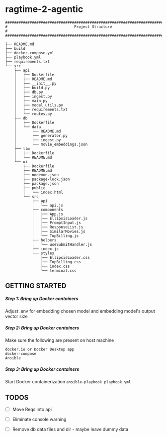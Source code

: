 # ragtime-2-agentic

```
######################################################################################
#                              Project Structure                                     #
######################################################################################

├── README.md
├── build
├── docker-compose.yml
├── playbook.yml
├── requirements.txt
└── src
    ├── api
    │   ├── Dockerfile
    │   ├── README.md
    │   ├── __init__.py
    │   ├── build.py
    │   ├── db.py
    │   ├── ingest.py
    │   ├── main.py
    │   ├── model_utils.py
    │   ├── requirements.txt
    │   └── routes.py
    ├── db
    │   ├── Dockerfile
    │   └── data
    │       ├── README.md
    │       ├── generator.py
    │       ├── ingest.py
    │       └── movie_embeddings.json
    ├── llm
    │   ├── Dockerfile
    │   └── README.md
    └── ui
        ├── Dockerfile
        ├── README.md
        ├── nodemon.json
        ├── package-lock.json
        ├── package.json
        ├── public
        │   └── index.html
        └── src
            ├── api
            │   └── api.js
            ├── components
            │   ├── App.js
            │   ├── EllipsisLoader.js
            │   ├── PromptInput.js
            │   ├── ResponseList.js
            │   ├── SimilarMovies.js
            │   └── TopBilling.js
            ├── helpers
            │   └── useSubmitHandler.js
            ├── index.js
            └── styles
                ├── EllipsisLoader.css
                ├── TopBilling.css
                ├── index.css
                └── terminal.css

```

## GETTING STARTED

##### Step 1: Bring up Docker containers
Adjust .env for embedding chosen model and embedding model's output vector size

##### Step 2: Bring up Docker containers
Make sure the following are present on host machine
```
docker.io or Docker Desktop app
docker-compose
Ansible
```

##### Step 3: Bring up Docker containers
Start Docker containerization
```ansible-playbook playbook.yml```


## TODOS
- [ ] Move Reqs into api
- [ ] Eliminate console warning
- [ ] Remove db data files and dir - maybe leave dummy data

